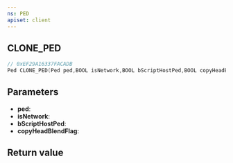 ```yaml
---
ns: PED
apiset: client
---
```

## CLONE_PED

```c
// 0xEF29A16337FACADB
Ped CLONE_PED(Ped ped,BOOL isNetwork,BOOL bScriptHostPed,BOOL copyHeadBlendFlag);
```


## Parameters
* **ped**:
* **isNetwork**:
* **bScriptHostPed**:
* **copyHeadBlendFlag**:

## Return value


